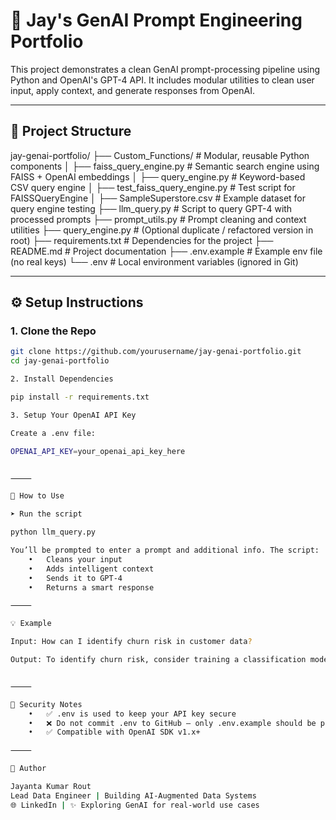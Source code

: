 # 🚀 Jay's GenAI Prompt Engineering Portfolio

This project demonstrates a clean GenAI prompt-processing pipeline using Python and OpenAI's GPT-4 API. It includes modular utilities to clean user input, apply context, and generate responses from OpenAI.

---

## 📁 Project Structure

jay-genai-portfolio/
├── Custom_Functions/                  # Modular, reusable Python components
│   ├── faiss_query_engine.py           # Semantic search engine using FAISS + OpenAI embeddings
│   ├── query_engine.py                 # Keyword-based CSV query engine
│   ├── test_faiss_query_engine.py      # Test script for FAISSQueryEngine
│
├── SampleSuperstore.csv                # Example dataset for query engine testing
├── llm_query.py                        # Script to query GPT-4 with processed prompts
├── prompt_utils.py                     # Prompt cleaning and context utilities
├── query_engine.py                     # (Optional duplicate / refactored version in root)
├── requirements.txt                    # Dependencies for the project
├── README.md                           # Project documentation
├── .env.example                        # Example env file (no real keys)
└── .env                                # Local environment variables (ignored in Git)

---

## ⚙️ Setup Instructions

### 1. Clone the Repo

```bash
git clone https://github.com/yourusername/jay-genai-portfolio.git
cd jay-genai-portfolio

2. Install Dependencies

pip install -r requirements.txt

3. Setup Your OpenAI API Key

Create a .env file:

OPENAI_API_KEY=your_openai_api_key_here


⸻

🧠 How to Use

➤ Run the script

python llm_query.py

You’ll be prompted to enter a prompt and additional info. The script:
	•	Cleans your input
	•	Adds intelligent context
	•	Sends it to GPT-4
	•	Returns a smart response

⸻

💡 Example

Input: How can I identify churn risk in customer data?

Output: To identify churn risk, consider training a classification model on customer behavior and engagement metrics...


⸻

🔐 Security Notes
	•	✅ .env is used to keep your API key secure
	•	❌ Do not commit .env to GitHub — only .env.example should be public
	•	✅ Compatible with OpenAI SDK v1.x+

⸻

📌 Author

Jayanta Kumar Rout
Lead Data Engineer | Building AI-Augmented Data Systems
🌐 LinkedIn | ✨ Exploring GenAI for real-world use cases
